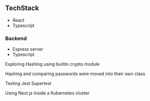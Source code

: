

## TechStack

- React
- Typescript


### Backend

 - Express server
 - Typescript


Exploring Hashing using builtin crypto module

Hashing and comparing passwords were moved into their own class

Testing
Jest
Supertest

Using Next.js inside a Kubernetes  cluster